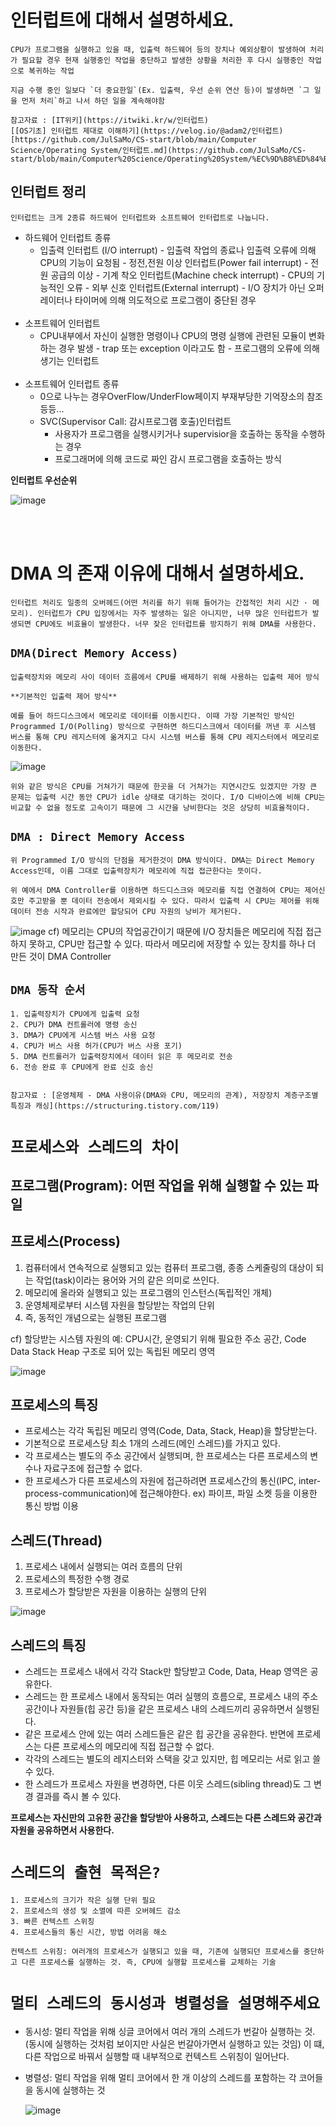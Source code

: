 # 인터럽트에 대해서 설명하세요.

    CPU가 프로그램을 실행하고 있을 때, 입출력 하드웨어 등의 장치나 예외상황이 발생하여 처리가 필요할 경우 현재 실행중인 작업을 중단하고 발생한 상황을 처리한 후 다시 실행중인 작업으로 복귀하는 작업

    지금 수행 중인 일보다 `더 중요한일`(Ex. 입출력, 우선 순위 연산 등)이 발생하면 `그 일을 먼저 처리`하고 나서 하던 일을 계속해야함

    참고자료 : [IT위키](https://itwiki.kr/w/인터럽트)
    [[OS기초] 인터럽트 제대로 이해하기](https://velog.io/@adam2/인터럽트)
    [https://github.com/JulSaMo/CS-start/blob/main/Computer Science/Operating System/인터럽트.md](https://github.com/JulSaMo/CS-start/blob/main/Computer%20Science/Operating%20System/%EC%9D%B8%ED%84%B0%EB%9F%BD%ED%8A%B8.md)

## **인터럽트 정리**

    인터럽트는 크게 2종류 하드웨어 인터럽트와 소프트웨어 인터럽트로 나눕니다.

- 하드웨어 인터럽트 종류
  - 입출력 인터럽트 (I/O interrupt) - 입출력 작업의 종료나 입출력 오류에 의해 CPU의 기능이 요청됨 - 정전,전원 이상 인터럽트(Power fail interrupt) - 전원 공급의 이상 - 기계 착오 인터럽트(Machine check interrupt) - CPU의 기능적인 오류 - 외부 신호 인터럽트(External interrupt) - I/O 장치가 아닌 오퍼레이터나 타이머에 의해 의도적으로 프로그램이 중단된 경우
    <br><br>
- 소프트웨어 인터럽트
  - CPU내부에서 자신이 실행한 명령이나 CPU의 명령 실행에 관련된 모듈이 변화하는 경우 발생 - trap 또는 exception 이라고도 함 - 프로그램의 오류에 의해 생기는 인터럽트
    <br><br>
- 소프트웨어 인터럽트 종류
  - 0으로 나누는 경우OverFlow/UnderFlow페이지 부재부당한 기억장소의 참조등등...
  - SVC(Supervisor Call: 감시프로그램 호출)인터럽트
    - 사용자가 프로그램을 실행시키거나 supervisior을 호출하는 동작을 수행하는 경우
    - 프로그래머에 의해 코드로 짜인 감시 프로그램을 호출하는 방식

**인터럽트 우선순위**

![image](./image/image2.png)

<br><br>

# DMA 의 존재 이유에 대해서 설명하세요.

    인터럽트 처리도 일종의 오버헤드(어떤 처리를 하기 위해 들어가는 간접적인 처리 시간 · 메모리). 인터럽트가 CPU 입장에서는 자주 발생하는 일은 아니지만, 너무 많은 인터럽트가 발생되면 CPU에도 비효율이 발생한다. 너무 잦은 인터럽트를 방지하기 위해 DMA를 사용한다.

## `DMA(Direct Memory Access)`

    입출력장치와 메모리 사이 데이터 흐름에서 CPU를 배제하기 위해 사용하는 입출력 제어 방식

`**기본적인 입출력 제어 방식**`

    예를 들어 하드디스크에서 메모리로 데이터를 이동시킨다. 이때 가장 기본적인 방식인 Programmed I/O(Polling) 방식으로 구현하면 하드디스크에서 데이터를 꺼낸 후 시스템 버스를 통해 CPU 레지스터에 옮겨지고 다시 시스템 버스를 통해 CPU 레지스터에서 메모리로 이동한다.

![image](./image/image3.png)

    위와 같은 방식은 CPU를 거쳐가기 때문에 한곳을 더 거쳐가는 지연시간도 있겠지만 가장 큰 문제는 입출력 시간 동안 CPU가 idle 상태로 대기하는 것이다. I/O 디바이스에 비해 CPU는 비교할 수 없을 정도로 고속이기 때문에 그 시간을 낭비한다는 것은 상당히 비효율적이다.

## **`DMA : Direct Memory Access`**

    위 Programmed I/O 방식의 단점을 제거한것이 DMA 방식이다. DMA는 Direct Memory Access인데, 이름 그대로 입출력장치가 메모리에 직접 접근한다는 뜻이다.

    위 예에서 DMA Controller를 이용하면 하드디스크와 메모리를 직접 연결하여 CPU는 제어신호만 주고받을 뿐 데이터 전송에서 제외시킬 수 있다. 따라서 입출력 시 CPU는 제어를 위해 데이터 전송 시작과 완료에만 할당되어 CPU 자원의 낭비가 제거된다.

![image](./image/image4.png)
cf) 메모리는 CPU의 작업공간이기 때문에 I/O 장치들은 메모리에 직접 접근하지 못하고, CPU만 접근할 수 있다. 따라서 메모리에 저장할 수 있는 장치를 하나 더 만든 것이 DMA Controller

## `DMA 동작 순서`

    1. 입출력장치가 CPU에게 입출력 요청
    2. CPU가 DMA 컨트롤러에 명령 송신
    3. DMA가 CPU에게 시스템 버스 사용 요청
    4. CPU가 버스 사용 허가(CPU가 버스 사용 포기)
    5. DMA 컨트롤러가 입출력장치에서 데이터 읽은 후 메모리로 전송
    6. 전송 완료 후 CPU에게 완료 신호 송신


    참고자료 : [운영체제 - DMA 사용이유(DMA와 CPU, 메모리의 관계), 저장장치 계층구조별 특징과 캐싱](https://structuring.tistory.com/119)

# **`프로세스와 스레드의 차이`**

## 프로그램(Program): 어떤 작업을 위해 실행할 수 있는 파일

## 프로세스(Process)

1. 컴퓨터에서 연속적으로 실행되고 있는 컴퓨터 프로그램, 종종 스케줄링의 대상이 되는 작업(task)이라는 용어와 거의 같은 의미로 쓰인다.
2. 메모리에 올라와 실행되고 있는 프로그램의 인스턴스(독립적인 개체)
3. 운영체제로부터 시스템 자원을 할당받는 작업의 단위
4. 즉, 동적인 개념으로는 실행된 프로그램

cf) 할당받는 시스템 자원의 예:
CPU시간, 운영되기 위해 필요한 주소 공간, Code Data Stack Heap 구조로 되어 있는 독립된 메모리 영역

![image](./image/process.png)

## 프로세스의 특징

- 프로세스는 각각 독립된 메모리 영역(Code, Data, Stack, Heap)을 할당받는다.
- 기본적으로 프로세스당 최소 1개의 스레드(메인 스레드)를 가지고 있다.
- 각 프로세스는 별도의 주소 공간에서 실행되며, 한 프로세스는 다른 프로세스의 변수나 자료구조에 접근할 수 없다.
- 한 프로세스가 다른 프로세스의 자원에 접근하려면 프로세스간의 통신(IPC, inter-process-communication)에 접근해야한다.
  ex) 파이프, 파일 소켓 등을 이용한 통신 방법 이용

## 스레드(Thread)

1. 프로세스 내에서 실행되는 여러 흐름의 단위
2. 프로세스의 특정한 수행 경로
3. 프로세스가 할당받은 자원을 이용하는 실행의 단위

![image](./image/thread.png)

## 스레드의 특징

- 스레드는 프로세스 내에서 각각 Stack만 할당받고 Code, Data, Heap 영역은 공유한다.
- 스레드는 한 프로세스 내에서 동작되는 여러 실행의 흐름으로, 프로세스 내의 주소공간이나 자원들(힙 공간 등)을 같은 프로세스 내의 스레드끼리 공유하면서 실행된다.
- 같은 프로세스 안에 있는 여러 스레드들은 같은 힙 공간을 공유한다. 반면에 프로세스는 다른 프로세스의 메모리에 직접 접근할 수 없다.
- 각각의 스레드는 별도의 레지스터와 스택을 갖고 있지만, 힙 메모리는 서로 읽고 쓸 수 있다.
- 한 스레드가 프로세스 자원을 변경하면, 다른 이웃 스레드(sibling thread)도 그 변경 결과를 즉시 볼 수 있다.

**프로세스는 자신만의 고유한 공간을 할당받아 사용하고,
스레드는 다른 스레드와 공간과 자원을 공유하면서 사용한다.**

# **`스레드의 출현 목적은?`**

    1. 프로세스의 크기가 작은 실행 단위 필요
    2. 프로세스의 생성 및 소멸에 따른 오버헤드 감소
    3. 빠른 컨텍스트 스위칭
    4. 프로세스들의 통신 시간, 방법 어려움 해소

    컨텍스트 스위칭: 여러개의 프로세스가 실행되고 있을 때, 기존에 실행되던 프로세스를 중단하고 다른 프로세스를 실행하는 것. 즉, CPU에 실행할 프로세스를 교체하는 기술

# **`멀티 스레드의 동시성과 병렬성을 설명해주세요`**

- 동시성: 멀티 작업을 위해 싱글 코어에서 여러 개의 스레드가 번갈아 실행하는 것.(동시에 실행하는 것처럼 보이지만 사실은 번갈아가면서 실행하고 있는 것임)
  이 떄, 다른 작업으로 바꿔서 실행할 때 내부적으로 컨텍스트 스위칭이 일어난다.
- 병렬성: 멀티 작업을 위해 멀티 코어에서 한 개 이상의 스레드를 포함하는 각 코어들을 동시에 실행하는 것

  ![image](./image/thread2.png)
